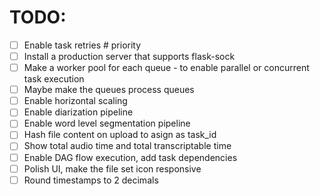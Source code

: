 # TODO:

- [ ] Enable task retries # priority
- [ ] Install a production server that supports flask-sock
- [ ] Make a worker pool for each queue - to enable parallel or concurrent task execution
- [ ] Maybe make the queues process queues
- [ ] Enable horizontal scaling
- [ ] Enable diarization pipeline
- [ ] Enable word level segmentation pipeline
- [ ] Hash file content on upload to asign as task_id
- [ ] Show total audio time and total transcriptable time
- [ ] Enable DAG flow execution, add task dependencies
- [ ] Polish UI, make the file set icon responsive
- [ ] Round timestamps to 2 decimals
